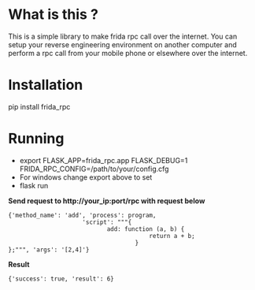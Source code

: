
What is this ?
===============
This is a simple library to make frida rpc call over the internet. You can setup your reverse engineering environment
on another computer and perform a rpc call from your mobile phone or elsewhere over the internet.

Installation
==============
pip install frida_rpc

Running
========

 - export FLASK_APP=frida_rpc.app  FLASK_DEBUG=1 FRIDA_RPC_CONFIG=/path/to/your/config.cfg
 - For windows change export above to set
 - flask run


**Send request to http://your_ip:port/rpc  with request below**

    {'method_name': 'add', 'process': program,
                         'script': """{
                                add: function (a, b) {
                                            return a + b;
                                        }
    };""", 'args': '[2,4]'}

**Result**

    {'success': true, 'result': 6}
